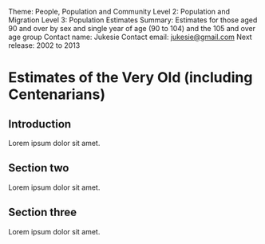 Theme: People, Population and Community
Level 2: Population and Migration
Level 3: Population Estimates
Summary: Estimates for those aged 90 and over by sex and single year of age (90 to 104) and the 105 and over age group
Contact name: Jukesie
Contact email: jukesie@gmail.com
Next release: 2002 to 2013

# Estimates of the Very Old (including Centenarians)

## Introduction

Lorem ipsum dolor sit amet.

## Section two

Lorem ipsum dolor sit amet.

## Section three

Lorem ipsum dolor sit amet.